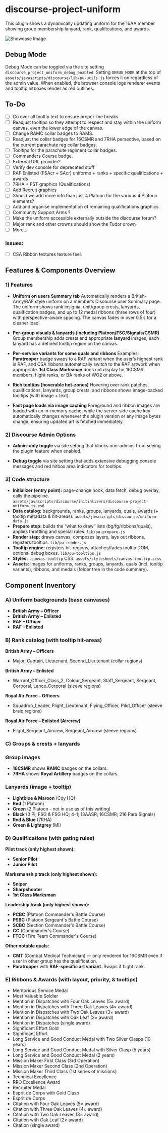 # discourse-project-uniform
This plugin shows a dynamically updating uniform for the 16AA member showing group membership lanyard, rank, qualifications, and awards.

![Showcase Image](./assets/showcase.png)

## Debug Mode
Debug Mode can be toggled via the site setting `discourse_project_uniform_debug_enabled`. Setting `DEBUG_MODE` at the top of `assets/javascripts/discourse/lib/pu-utils.js` forces it on regardless of the admin value. When enabled, the browser console logs renderer events and tooltip hitboxes render as red outlines.

## To-Do
- [ ] Go over all tooltip text to ensure proper line breaks.
- [ ] Readjust tooltips so they attempt to respect and stay within the uniform canvas, even the lower edge of the canvas.
- [ ] Change RAMC collar badges to RAMS.
- [ ] Readjust the collar badges for 16CSMR and 7RHA persective, based on the current parachute reg collar badges.
- [ ] Tooltips for the parachute regiment collar badges.
- [ ] Commanders Course badge.
- [ ] External URL provider?
- [ ] Verify dev console for deprecated stuff
- [ ] RAF Enlisted (FSAcr + SAcr) uniforms + ranks + specific qualifications + awards
- [ ] 7RHA + FST graphics (Qualifications)
- [ ] Add Recruit graphics
- [ ] Should we add more info than just 4 Platoon for the various 4 Platoon elements?
- [ ] Add and organise implementation of remaining qualifications graphics
- [ ] Community Support Arms ?
- [ ] Make the uniform accessible externally outside the discourse forum?
- [ ] Major rank and other crowns should show the Tudor crown
- [ ] More...

### Issues:
- [ ] CSA Ribbon textures texture feel.

## Features & Components Overview

### 1) Features

* **Uniform on users Summary tab**
  Automatically renders a British-Army/RAF style uniform on a member’s Discourse user Summary page. The uniform shows rank insignia, unit/group crests, lanyards, qualification badges, and up to 12 medal ribbons (three rows of four) with perspective-aware spacing. The canvas fades in over 0.5 s for a cleaner load.

* **Per-group visuals & lanyards (including Platoon/FSG/Signals/CSMR)**
  Group membership adds crests and appropriate **lanyard** images; each lanyard has a defined tooltip region on the canvas.

* **Per-service variants for some quals and ribbons**
  Examples: **Paratrooper** badge swaps to a RAF variant when the user’s highest rank is RAF, and CSA ribbons automatically switch to the RAF artwork when appropriate. **1st Class Marksman** does not display for 16CSMR members, flight ranks, or BA ranks of WO2 or above.

* **Rich tooltips (hoverable hot-zones)**
  Hovering over rank patches, qualifications, lanyards, group crests, and ribbons shows image-backed tooltips (with image + text).

* **Fast page loads via image caching**
  Foreground and ribbon images are loaded with an in-memory cache, while the server-side cache key automatically changes whenever the plugin version or any image bytes change, ensuring updated art is fetched immediately.

### 2) Discourse Admin Options

* **Admin-only toggle** via site setting that blocks non-admins from seeing the plugin feature when enabled.

* **Debug toggle** via site setting that adds extensive debugging console messages and red hitbox area indicators for tooltips.

### 3) Code structure

* **Initializer (entry point):** page-change hook, data fetch, debug overlay, calls the pipeline. `assets/javascripts/discourse/initializers/discourse-project-uniform.js.es6`
* **Data catalog:** backgrounds, ranks, groups, lanyards, quals, awards (+ tooltip metadata & hit-areas). `assets/javascripts/discourse/uniform-data.js`
* **Prepare step:** builds the “what to draw” lists (bg/fg/ribbons/quals), applies throttling and special rules. `lib/pu-prepare.js`
* **Render step:** draws canvas, composes layers, lays out ribbons, registers tooltips. `lib/pu-render.js`
* **Tooltip engine:** registers hit-regions, attaches/fades tooltip DOM, optional debug boxes. `lib/pu-tooltips.js`
* **Styles:** `.canvas-tooltip` CSS. `assets/stylesheets/canvas-tooltip.scss`
* **Assets:** images for uniforms, ranks, groups, lanyards, quals (incl. tooltip variants), ribbons, and medals (folder tree in the code summary).

## Component Inventory

### A) Uniform backgrounds (base canvases)

* **British Army – Officer**
* **British Army – Enlisted**
* **RAF – Officer** 
* **RAF – Enlisted**

### B) Rank catalog (with tooltip hit-areas)

**British Army – Officers**

* Major, Captain, Lieutenant, Second\_Lieutenant (collar regions)

**British Army – Enlisted**

* Warrant\_Officer\_Class\_2, Colour\_Sergeant, Staff\_Sergeant, Sergeant, Corporal, Lance\_Corporal (sleeve regions)

**Royal Air Force – Officers**

* Squadron\_Leader, Flight\_Lieutenant, Flying\_Officer, Pilot\_Officer (sleeve braid regions)

**Royal Air Force – Enlisted (Aircrew)**

* Flight\_Sergeant\_Aircrew, Sergeant\_Aircrew (sleeve regions)

### C) Groups & crests + lanyards

### Group images

* **16CSMR** shows **RAMC** badges on the collars.
* **7RHA** shows **Royal Artillery** badges on the collars.

### Lanyards (image + tooltip)

* **Lightblue & Maroon** (Coy HQ)
* **Red** (1 Platoon)
* **Green** (2 Platoon - not in use as of this writing)
* **Black** (3 Pl; FSG & FSG HQ; 4-1; 13AASR; 16CSMR; 216 Para Signals)
* **Red & Blue** (7RHA)
* **Green & Lightgrey** (MI)

### D) Qualifications (with gating rules)

**Pilot track (only highest shown):**

* **Senior Pilot**
* **Junior Pilot**

**Marksmanship track (only highest shown):**

* **Sniper**
* **Sharpshooter**
* **1st Class Marksman**

**Leadership track (only highest shown):**

* **PCBC** (Platoon Commander's Battle Course)
* **PSBC** (Platoon Sergeant's Battle Course)
* **SCBC** (Section Commander's Battle Course)
* **CC** (Commander's Course)
* **FTCC** (Fire Team Commander's Course)

**Other notable quals:**

* **CMT** (Combat Medical Technician) — only rendered for 16CSMR even if user in other group has the qualification.
* **Paratrooper** with **RAF-specific art variant**. Swaps if flight rank.

### E) Ribbons & Awards (with layout, priority, & tooltips)

* Meritorious Service Medal
* Most Valuable Soldier
* Mention in Dispatches with Four Oak Leaves (5× award)
* Mention in Dispatches with Three Oak Leaves (4× award)
* Mention in Dispatches with Two Oak Leaves (3× award)
* Mention in Dispatches with Oak Leaf (2× award)
* Mention in Dispatches (single award)
* Significant Effort Gold
* Significant Effort
* Long Service and Good Conduct Medal with Two Silver Clasps (10 years)
* Long Service and Good Conduct Medal with Silver Clasp (5 years)
* Long Service and Good Conduct Medal (2 years)
* Mission Maker First Class (3rd Operation)
* Mission Maker Second Class (2nd Operation)
* Mission Maker Third Class (1st series of missions)
* Technical Excellence
* RRO Excellence Award
* Recruiter Medal
* Esprit de Corps with Gold Clasp
* Esprit de Corps
* Citation with Four Oak Leaves (5× award)
* Citation with Three Oak Leaves (4× award)
* Citation with Two Oak Leaves (3× award)
* Citation with Oak Leaf (2× award)
* Citation (single award)
